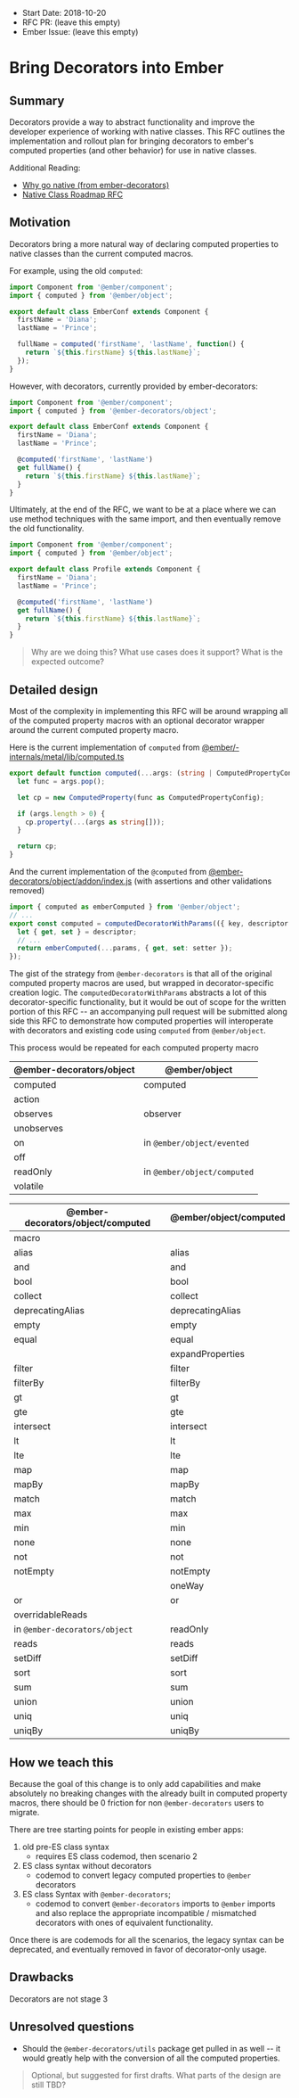 - Start Date: 2018-10-20
- RFC PR: (leave this empty)
- Ember Issue: (leave this empty)

# Bring Decorators into Ember

## Summary

Decorators provide a way to abstract functionality and improve the developer experience of working with native classes.  This RFC outlines the implementation and rollout plan for bringing decorators to ember's computed properties (and other behavior) for use in native classes.

Additional Reading:

 - [Why go native (from ember-decorators)](https://ember-decorators.github.io/ember-decorators/docs/why-go-native)
 - [Native Class Roadmap RFC](https://github.com/pzuraq/emberjs-rfcs/blob/b47e7f9ec4f02c7d27d50de64691130e7d22747d/text/0000-native-class-roadmap.md)

## Motivation

Decorators bring a more natural way of declaring computed properties to native classes than the current computed macros.

For example, using the old `computed`:

```ts
import Component from '@ember/component';
import { computed } from '@ember/object';

export default class EmberConf extends Component {
  firstName = 'Diana';
  lastName = 'Prince';

  fullName = computed('firstName', 'lastName', function() {
    return `${this.firstName} ${this.lastName}`;
  });
}
```

However, with decorators, currently provided by ember-decorators:

```ts
import Component from '@ember/component';
import { computed } from '@ember-decorators/object';

export default class EmberConf extends Component {
  firstName = 'Diana';
  lastName = 'Prince';

  @computed('firstName', 'lastName')
  get fullName() {
    return `${this.firstName} ${this.lastName}`;
  }
}
```

Ultimately, at the end of the RFC, we want to be at a place where we can use method techniques with the same import, and then eventually remove the old functionality.

```ts
import Component from '@ember/component';
import { computed } from '@ember/object';

export default class Profile extends Component {
  firstName = 'Diana';
  lastName = 'Prince';

  @computed('firstName', 'lastName')
  get fullName() {
    return `${this.firstName} ${this.lastName}`;
  }
}
```


> Why are we doing this? What use cases does it support? What is the expected
outcome?

## Detailed design

Most of the complexity in implementing this RFC will be around wrapping all of the computed property macros with an optional decorator wrapper around the current computed property macro.

Here is the current implementation of `computed` from [@ember/-internals/metal/lib/computed.ts](https://github.com/emberjs/ember.js/blob/be9552f29a329f3b98f1651a075a49f3ed2c92c6/packages/%40ember/-internals/metal/lib/computed.ts#L612)
```ts
export default function computed(...args: (string | ComputedPropertyConfig)[]): ComputedProperty {
  let func = args.pop();

  let cp = new ComputedProperty(func as ComputedPropertyConfig);

  if (args.length > 0) {
    cp.property(...(args as string[]));
  }

  return cp;
}
```

And the current implementation of the `@computed` from [@ember-decorators/object/addon/index.js](https://github.com/ember-decorators/ember-decorators/blob/master/packages/object/addon/index.js#L101) (with assertions and other validations removed)

```ts
import { computed as emberComputed } from '@ember/object';
// ...
export const computed = computedDecoratorWithParams(({ key, descriptor }, params) => {
  let { get, set } = descriptor;
  // ...
  return emberComputed(...params, { get, set: setter });
});
```

The gist of the strategy from `@ember-decorators` is that all of the original computed property  macros are used, but wrapped in decorator-specific creation logic. The `computedDecoratorWithParams` abstracts a lot of this decorator-specific functionality, but it would be out of scope for the written portion of this RFC -- an accompanying pull request will be submitted along side this RFC to demonstrate how computed properties will interoperate with decorators and existing code using `computed` from `@ember/object`.

This process would be repeated for each computed property macro

| @ember-decorators/object | @ember/object |
| --- | --- |
| computed | computed |
| action |  |
| observes | observer |
| unobserves |  |
| on | in `@ember/object/evented` |
| off |  |
| readOnly | in `@ember/object/computed` |
| volatile |  |

| @ember-decorators/object/computed | @ember/object/computed |
| --- | --- |
| macro | |
| alias | alias |
| and | and |
| bool | bool |
| collect | collect |
| deprecatingAlias | deprecatingAlias |
| empty | empty |
| equal | equal |
|  | expandProperties |
| filter | filter |
| filterBy | filterBy |
| gt | gt |
| gte | gte |
| intersect | intersect |
| lt | lt |
| lte | lte |
| map | map |
| mapBy | mapBy |
| match | match |
| max | max |
| min | min |
| none | none |
| not | not |
| notEmpty | notEmpty |
| | oneWay |
| or | or |
| overridableReads | |
| in `@ember-decorators/object` | readOnly |
| reads | reads |
| setDiff | setDiff |
| sort | sort |
| sum | sum |
| union | union|
| uniq | uniq |
| uniqBy | uniqBy |


## How we teach this

Because the goal of this change is to only add capabilities and make absolutely no breaking changes with the already built in computed property macros, there should be 0 friction for non `@ember-decorators` users to migrate.

There are tree starting points for people in existing ember apps:
 1. old pre-ES class syntax
    - requires ES class codemod, then scenario 2
 2. ES class syntax without decorators
    - codemod to convert legacy computed properties to `@ember` decorators
 3. ES class Syntax with `@ember-decorators`;
    - codemod to convert `@ember-decorators` imports to `@ember` imports and also replace the appropriate incompatible / mismatched decorators with ones of equivalent functionality.


Once there is are codemods for all the scenarios, the legacy syntax can be deprecated, and eventually removed in favor of decorator-only usage.

## Drawbacks

Decorators are not stage 3

## Unresolved questions

- Should the `@ember-decorators/utils` package get pulled in as well -- it would greatly help with the conversion of all the computed properties.
> Optional, but suggested for first drafts. What parts of the design are still
TBD?
